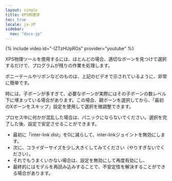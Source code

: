 ```yaml
---
layout: single
title: XPS物理学
toc: true
locale: ja-JP
sidebar:
  nav: "docs-jp"
---
```


{% include video id="-IZTzHUpROs" provider="youtube" %}

XPS物理ツールを使用するには、ほとんどの場合、適切なボーンを見つけて選択するだけで、プログラムが残りの作業を処理します。

ポニーテールやリボンなどのものは、上記のビデオで示されているように、非常に簡単です。

時には、子ボーンが多すぎて、必要なボーンが実際にはその子ボーンの数レベル下に埋まっている場合があります。この場合、親ボーンを選択してから、「最初のXボーンをスキップ」設定を使用して選択を微調整できます。

プロセス中に何かが混乱した場合は、パニックにならないでください。選択を完了した後、設定で安定させることができます。
* 最初に「inter-link dist」を0に減らして、inter-linkジョイントを無効にします。
* 次に、コライダーサイズを少し大きくしてみてください（やりすぎないでください）。
* それでもうまくいかない場合は、設定を無効にして再度有効にし、
* 最終的にはモデルを再読み込みすることで、不安定性を解決することができる場合があります。